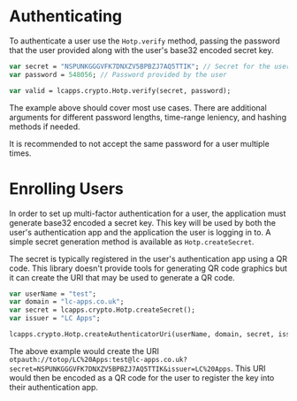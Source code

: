 # Authenticating
To authenticate a user use the `Hotp.verify` method, passing the password that the user provided along with the user's base32 encoded secret key.
```haxe
var secret = "NSPUNKGGGVFK7DNXZV5BPBZJ7AQ5TTIK"; // Secret for the user's account
var password = 548056; // Password provided by the user

var valid = lcapps.crypto.Hotp.verify(secret, password);
```
The example above should cover most use cases. There are additional arguments for different password lengths, time-range leniency, and hashing methods if needed.

It is recommended to not accept the same password for a user multiple times.

# Enrolling Users
In order to set up multi-factor authentication for a user, the application must generate base32 encoded a secret key. This key will be used by both the user's authentication app and the application the user is logging in to. A simple secret generation method is available as `Hotp.createSecret`.

The secret is typically registered in the user's authentication app using a QR code. This library doesn't provide tools for generating QR code graphics but it can create the URI that may be used to generate a QR code.
```haxe
var userName = "test";
var domain = "lc-apps.co.uk";
var secret = lcapps.crypto.Hotp.createSecret();
var issuer = "LC Apps";

lcapps.crypto.Hotp.createAuthenticatorUri(userName, domain, secret, issuer);
```
The above example would create the URI `otpauth://totop/LC%20Apps:test@lc-apps.co.uk?secret=NSPUNKGGGVFK7DNXZV5BPBZJ7AQ5TTIK&issuer=LC%20Apps`. This URI would then be encoded as a QR code for the user to register the key into their authentication app.